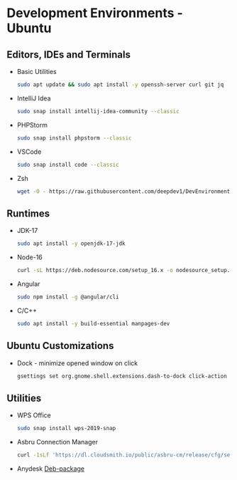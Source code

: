# Development Environments - Ubuntu


## Editors, IDEs and Terminals

- Basic Utilities
  ```bash
  sudo apt update && sudo apt install -y openssh-server curl git jq
  ```

- IntelliJ Idea

  ```bash
  sudo snap install intellij-idea-community --classic
  ```

- PHPStorm

  ```bash
  sudo snap install phpstorm --classic
  ```

- VSCode

  ```bash
  sudo snap install code --classic
  ```

- Zsh

  ```bash
  wget -O - https://raw.githubusercontent.com/deepdev1/DevEnvironments/main/zsh-installation-ubuntu.sh | bash
  ```

  

## Runtimes

- JDK-17

  ```bash
  sudo apt install -y openjdk-17-jdk
  ```

- Node-16

  ```bash
  curl -sL https://deb.nodesource.com/setup_16.x -o nodesource_setup.sh && sudo apt install -y nodejs
  ```

- Angular

  ```bash
  sudo npm install -g @angular/cli
  ```

- C/C++

  ```bash
  sudo apt install -y build-essential manpages-dev
  ```

## Ubuntu Customizations

- Dock - minimize opened window on click
  ```bash
  gsettings set org.gnome.shell.extensions.dash-to-dock click-action 'minimize'
  ```
  
## Utilities

- WPS Office
  ```bash
  sudo snap install wps-2019-snap
  ```
  
- Asbru Connection Manager
  ```bash
  curl -1sLf 'https://dl.cloudsmith.io/public/asbru-cm/release/cfg/setup/bash.deb.sh' | sudo -E bash &&  sudo apt install -y asbru-cm 
  ```
  
- Anydesk
  [Deb-package](https://anydesk.com/en/downloads/linux)
   
